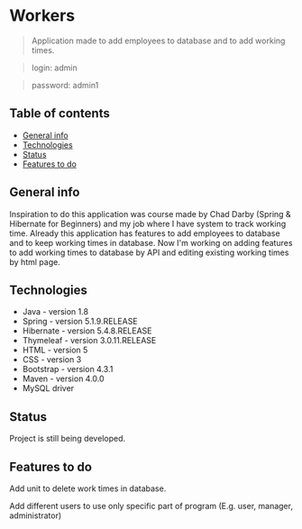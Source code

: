 # Workers
>Application made to add employees to database and to add working times.

>login: admin

>password: admin1

## Table of contents
* [General info](#general-info)
* [Technologies](#technologies)
* [Status](#status)
* [Features to do](#features-to-do)

## General info
Inspiration to do this application was course made by Chad Darby (Spring & Hibernate for Beginners) and my job where I have system to track working time. Already this application has features to add employees to database and to keep working times in database. Now I'm working on adding features to add working times to database by API and editing existing working times by html page.

## Technologies
* Java - version 1.8
* Spring - version 5.1.9.RELEASE
* Hibernate - version 5.4.8.RELEASE
* Thymeleaf - version 3.0.11.RELEASE
* HTML - version 5
* CSS - version 3
* Bootstrap - version 4.3.1
* Maven - version 4.0.0
* MySQL driver


## Status

Project is still being developed.

## Features to do
Add unit to delete work times in database.

Add different users to use only specific part of program (E.g. user, manager, administrator)